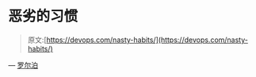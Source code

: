 # 恶劣的习惯

> 原文:[https://devops.com/nasty-habits/](https://devops.com/nasty-habits/)

— [罗尔泊](https://devops.com/author/breselman/)